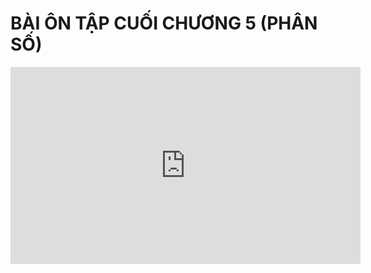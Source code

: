 # BÀI ÔN TẬP CUỐI CHƯƠNG 5 (PHÂN SỐ)
<iframe width="560" height="315" src="https://www.youtube.com/embed/z0Sjw06tpcY?si=v-PV0sQnSlgFFQ_Q" title="YouTube video player" frameborder="0" allow="accelerometer; autoplay; clipboard-write; encrypted-media; gyroscope; picture-in-picture; web-share" referrerpolicy="strict-origin-when-cross-origin" allowfullscreen></iframe>




